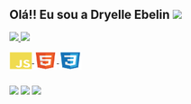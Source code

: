 ## Olá!! Eu sou a Dryelle Ebelin <a href="https://cadernoeclipse.blogspot.com/"><img src="https://media.giphy.com/media/hvRJCLFzcasrR4ia7z/giphy.gif" width="30px"></a>

<div>
  <a href="https://github.com/dryelleebelin">
  <img height="160em" src="https://github-readme-stats.vercel.app/api?username=dryelleebelin&show_icons=true&theme=dark&include_all_commits=true&count_private=true"/>
  <img height="160em" src="https://github-readme-stats.vercel.app/api/top-langs/?username=dryelleebelin&layout=compact&langs_count=7&theme=dark"/>
</div>
<div style="display: inline_block"><br>
  <img align="center" alt="Dryelle-Js" height="30" width="40" src="https://raw.githubusercontent.com/devicons/devicon/master/icons/javascript/javascript-plain.svg">
  <img align="center" alt="Dryelle-HTML" height="30" width="40" src="https://raw.githubusercontent.com/devicons/devicon/master/icons/html5/html5-original.svg">
  <img align="center" alt="Dryelle-CSS" height="30" width="40" src="https://raw.githubusercontent.com/devicons/devicon/master/icons/css3/css3-original.svg">
</div>
  
  ##
  
<div>
  <a href = "mailto:dryellesilva07@gmail.com"><img src="https://img.shields.io/badge/Gmail-D14836?style=for-the-badge&logo=gmail&logoColor=white" target="_blank"></a>
  <a href="https://www.linkedin.com/in/dryelle-ebelin-61610223b/" target="_blank"><img src="https://img.shields.io/badge/-LinkedIn-%230077B5?style=for-the-badge&logo=linkedin&logoColor=white" target="_blank"></a> 
  <a href="https://instagram.com/dryelleebelin" target="_blank"><img src="https://img.shields.io/badge/-Instagram-%23E4405F?style=for-the-badge&logo=instagram&logoColor=white" target="_blank"></a>
</div>
  
